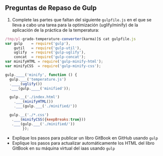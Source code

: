 ## Preguntas de Repaso de Gulp

1.  Complete las partes que faltan del siguiente `gulpfile.js` en el que
    se lleva a cabo una tarea para la optimización (uglify/minify) de la
    aplicación de la práctica de la temperatura:

```javascript
/tmp/pl-grado-temperature-converter(karma)]$ cat gulpfile.js
var gulp    = require('gulp'),
    gutil   = require('gulp-util'),
    uglify  = require('gulp-uglify'),
    concat  = require('gulp-concat');
var minifyHTML = require('gulp-minify-html');
var minifyCSS  = require('gulp-minify-css');

gulp.____('minify', function () {
  gulp.___('temperature.js')
  .____(uglify())
  .___(gulp.____('minified'));

  gulp.__('./index.html')
    .___(minifyHTML())
    .___(gulp.___('./minified/'))

  gulp.__('./*.css')
   .___(minifyCSS({keepBreaks:true}))
   .___(gulp.___('./minified/'))
        });
```
* Explique los pasos para publicar un libro GitBook en GitHub usando `gulp`
* Explique los pasos para actualizar automáticamente los HTML del libro GitBook en su máquina virtual del iaas usando `gulp`
